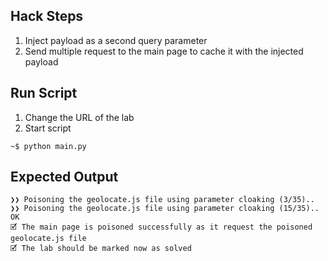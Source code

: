 ## Hack Steps

1. Inject payload as a second query parameter
2. Send multiple request to the main page to cache it with the injected payload

## Run Script

1. Change the URL of the lab
2. Start script

```
~$ python main.py
```

## Expected Output

```
❯❯ Poisoning the geolocate.js file using parameter cloaking (3/35)..
❯❯ Poisoning the geolocate.js file using parameter cloaking (15/35).. OK
🗹 The main page is poisoned successfully as it request the poisoned geolocate.js file
🗹 The lab should be marked now as solved
```
